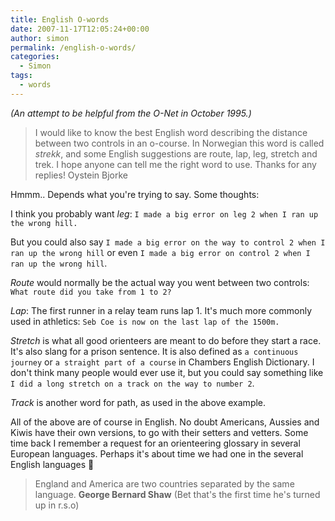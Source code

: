 ```yaml
---
title: English O-words
date: 2007-11-17T12:05:24+00:00
author: simon
permalink: /english-o-words/
categories:
  - Simon
tags:
  - words
---
```

_(An attempt to be helpful from the O-Net in October 1995.)_

> I would like to know the best English word describing the distance between two controls in an o-course. In Norwegian this word is called *strekk*, and some English suggestions are route, lap, leg, stretch and trek. I hope anyone can tell me the right word to use. Thanks for any replies! Oystein Bjorke

<!--more-->
Hmmm.. Depends what you're trying to say. Some thoughts:

I think you probably want *leg*: `I made a big error on leg 2 when I ran up the wrong hill.`

But you could also say `I made a big error on the way to control 2 when I ran up the wrong hill` or even `I made a big error on control 2 when I ran up the wrong hill`.

*Route* would normally be the actual way you went between two controls: `What route did you take from 1 to 2?`

*Lap*: The first runner in a relay team runs lap 1. It's much more commonly used in athletics: `Seb Coe is now on the last lap of the 1500m.`

*Stretch* is what all good orienteers are meant to do before they start a race. It's also slang for a prison sentence. It is also defined as `a continuous journey` or `a straight part of a course` in Chambers English Dictionary. I don't think many people would ever use it, but you could say something like `I did a long stretch on a track on the way to number 2`.

*Track* is another word for path, as used in the above example.

All of the above are of course in English. No doubt Americans, Aussies and Kiwis have their own versions, to go with their setters and vetters. Some time back I remember a request for an orienteering glossary in several European languages. Perhaps it's about time we had one in the several English languages 🙂

> England and America are two countries separated by the same language. **George Bernard Shaw** (Bet that's the first time he's turned up in r.s.o)
